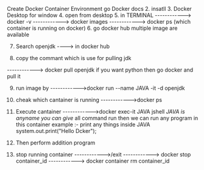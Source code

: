 Create Docker Container Environment
go Docker docs
2. insatll
3. Docker Desktop for window
4. open from desktop
5. in TERMINAL
------------> docker -v
------------> docker images
------------> docker ps (which container is running on docker)
6. go docker hub
multiple image are available

7. Search openjdk ----> in docker hub

8. copy the commant which is use for pulling jdk

------------> docker pull openjdk 
if you want python then go docker and pull it

9. run image by
------------>docker run --name JAVA -it -d openjdk

10. cheak which cantainer is running
------------>docker ps

11. Execute cantainer
------------>docker exec-it JAVA jshell
*JAVA is anyname you can give*
all command run then we can run any program in this container
example :- print any things inside JAVA
system.out.print("Hello Dcker");

12. Then perform addition program

13. stop running container
------------>/exit
------------> docker stop container_id
------------> docker container rm container_id

